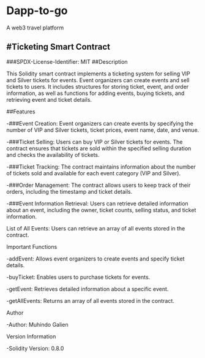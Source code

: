 # Dapp-to-go
A web3 travel platform

#Ticketing Smart Contract
---
###SPDX-License-Identifier: MIT
##Description

This Solidity smart contract implements a ticketing system for selling VIP and Silver tickets for events. Event organizers can create events and sell tickets to users. It includes structures for storing ticket, event, and order information, as well as functions for adding events, buying tickets, and retrieving event and ticket details.

##Features

-###Event Creation: Event organizers can create events by specifying the number of VIP and Silver tickets, ticket prices, event name, date, and venue.

-###Ticket Selling: Users can buy VIP or Silver tickets for events. The contract ensures that tickets are sold within the specified selling duration and checks the availability of tickets.

-###Ticket Tracking: The contract maintains information about the number of tickets sold and available for each event category (VIP and Silver).

-###Order Management: The contract allows users to keep track of their orders, including the timestamp and ticket details.

-###Event Information Retrieval: Users can retrieve detailed information about an event, including the owner, ticket counts, selling status, and ticket information.

List of All Events: Users can retrieve an array of all events stored in the contract.

Important Functions

-addEvent: Allows event organizers to create events and specify ticket details.

-buyTicket: Enables users to purchase tickets for events.

-getEvent: Retrieves detailed information about a specific event.

-getAllEvents: Returns an array of all events stored in the contract.

Author

-Author: Muhindo Galien

Version Information

-Solidity Version: 0.8.0
